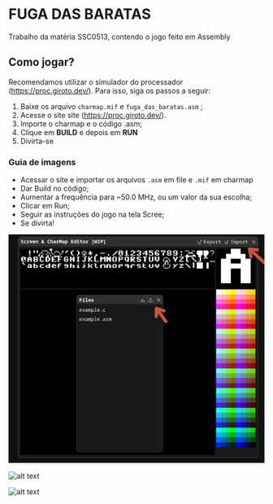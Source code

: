 # FUGA DAS BARATAS
Trabalho da matéria SSC0513, contendo o jogo feito em Assembly



## Como jogar? 
Recomendamos utilizar o simulador do processador (https://proc.giroto.dev/). Para isso, siga os passos a seguir: 
1. Baixe os arquivo `charmap.mif` e `fuga_das_baratas.asm` ;
3. Acesse o site site (https://proc.giroto.dev/). 
4. Importe o charmap e o código .asm;
6. Clique em **BUILD** e depois em **RUN** 
7. Divirta-se 

### Guia de imagens
- Acessar o site e importar os arquivos `.asm` em file e `.mif` em charmap
- Dar Build no código;
- Aumentar a frequência para ~50.0 MHz, ou um valor da sua escolha;
- Clicar em Run;
- Seguir as instruções do jogo na tela Scree;
- Se divirta!

![alt text](img/imports.jpg)

![alt text](img/buid.png)

![alt text](img/run.png)
